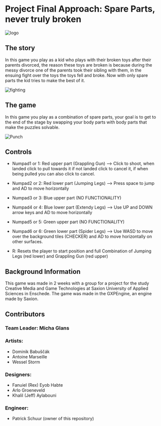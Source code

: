 # Project Final Approach: Spare Parts, never truly broken 


![logo](https://user-images.githubusercontent.com/72610925/175645085-9f6952c0-60de-4615-b34f-c66f30e549c7.png)


## The story
In this game you play as a kid who plays with their broken toys after their parents divorced, the reason these toys are broken is because during the messy divorce
one of the parents took their sibling with them, in the ensuing fight over the toys the toys fell and broke. Now with only spare parts the kid tries to make
the best of it.

![fighting](https://user-images.githubusercontent.com/72610925/175645724-26ff29ef-3564-4485-aa81-15736944d432.png)

## The game
In this game you play as a combination of spare parts, your goal is to get to the end of the stage by swapping your body parts with body parts that make
the puzzles solvable.

![Punch](https://user-images.githubusercontent.com/72610925/175647660-19d32ab4-20db-49cd-9212-29e579d68dd7.gif)


## Controls
* Numpad1 or 1: Red upper part (Grappling Gun) --> Click to shoot, when landed click to pull towards it if not landed
						 click to cancel it, if when being pulled you can also click to cancel.

* Numpad2 or 2: Red lower part (Jumping Legs) --> Press space to jump and AD to move horizontally

* Numpad3 or 3: Blue upper part (NO FUNCTIONALITY)


* Numpad4 or 4: Blue lower part (Extendy Legs) --> Use UP and DOWN arrow keys and AD to move horizontally

* Numpad5 or 5: Green upper part (NO FUNCTIONALITY)

* Numpad6 or 6: Green lower part (Spider Legs) --> Use WASD to move over the background tiles (CHECKER) 
						 and AD to move horizontally on other surfaces.

* R: Resets the player to start position and full Combination of Jumping Legs (red lower) and Grappling Gun (red upper)


## Background Information
This game was made in 2 weeks with a group for a project for the study Creative Media and Game Technologies at Saxion University of Applied Sciences in Enschede. 
The game was made in the GXPEngine, an engine made by Saxion. 

## Contributors

### Team Leader: Micha Glans

### Artists:
* Dominik Babuščák
* Antoine Marseille
* Wessel Storm

### Designers:
* Fanuiel (Rex) Eyob Habte
* Arlo Groeneveld
* Khalil (Jeff) Aylabouni

### Engineer:
* Patrick Schuur (owner of this repository)
